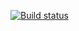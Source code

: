 [![Build status](https://ci.appveyor.com/api/projects/status/h8ukjhnvogh34rqb?svg=true)](https://ci.appveyor.com/project/OpiakinaDaria/patterns2)
